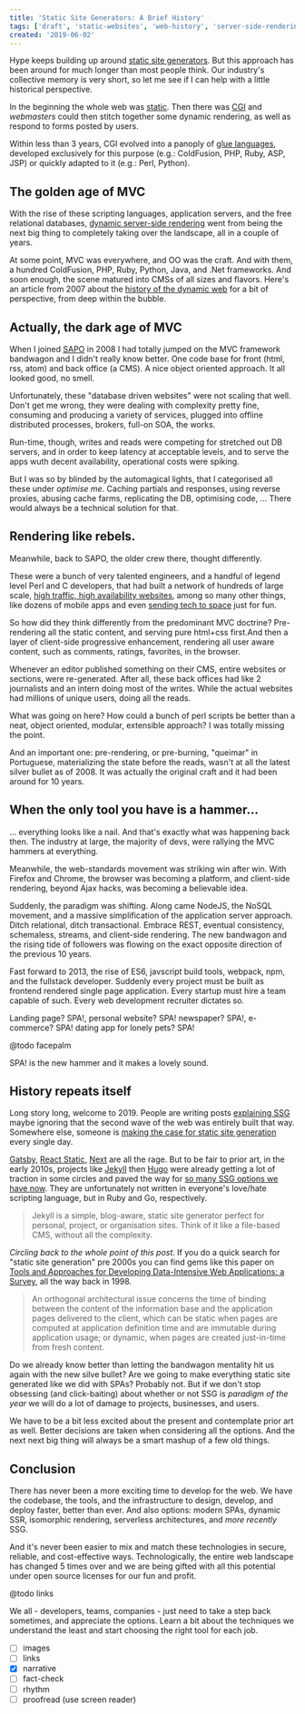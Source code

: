```yaml
---
title: 'Static Site Generators: A Brief History'
tags: ['draft', 'static-websites', 'web-history', 'server-side-rendering']
created: '2019-06-02'
---
```


Hype keeps building up around [static site generators](https://www.google.com/search?q=best+static+site+generator+2019). But this approach has been around for much longer than most people think. Our industry's collective memory is very short, so let me see if I can help with a little historical perspective.

<!-- abstract -->

In the beginning the whole web was [static](http://info.cern.ch/). Then there was [CGI](https://en.wikipedia.org/wiki/Common_Gateway_Interface) and *webmasters* could then stitch together some dynamic rendering, as well as respond to forms posted by users.

Within less than 3 years, CGI evolved into a panoply of [glue languages](https://en.wikipedia.org/wiki/Scripting_language#Glue_languages), developed exclusively for this purpose (e.g.: ColdFusion, PHP, Ruby, ASP, JSP) or quickly adapted to it (e.g.: Perl, Python).

## The golden age of MVC

With the rise of these scripting languages, application servers, and the free relational databases, [dynamic server-side rendering](https://dev.to/sunnysingh/the-benefits-and-origins-of-server-side-rendering-4doh) went from being the next big thing to completely taking over the landscape, all in a couple of years.

At some point, MVC was everywhere, and OO was the craft. And with them, a hundred ColdFusion, PHP, Ruby, Python, Java, and .Net frameworks. And soon enough, the scene matured into CMSs of all sizes and flavors. Here's an article from 2007 about the [history of the dynamic web](https://royal.pingdom.com/a-history-of-the-dynamic-web/) for a bit of perspective, from deep within the bubble.

## Actually, the dark age of MVC

When I joined [SAPO](https://www.sapo.pt/) in 2008 I had totally jumped on the MVC framework bandwagon and I didn't really know better. One code base for front (html, rss, atom) and back office (a CMS). A nice object oriented approach. It all looked good, no smell.

Unfortunately, these "database driven websites" were not scaling that well. Don't get me wrong, they were dealing with complexity pretty fine, consuming and producing a variety of services, plugged into offline distributed processes, brokers, full-on SOA, the works.

Run-time, though, writes and reads were competing for stretched out DB servers, and in order to keep latency at acceptable levels, and to serve the apps wuth decent availability, operational costs were spiking.

But I was so by blinded by the automagical lights, that I categorised all these under *optimise me*. Caching partials and responses, using reverse proxies, abusing cache farms, replicating the DB, optimising code, ... There would always be a technical solution for that.

## Rendering like rebels.

Meanwhile, back to SAPO, the older crew there, thought differently.

These were a bunch of very talented engineers, and a handful of legend level Perl and C developers, that had built a network of hundreds of large scale, [high traffic, high availability websites](https://www.similarweb.com/website/sapo.pt#pro), among so many other things, like dozens of mobile apps and even [sending tech to space](http://makerfairelisbon.com/en/2014/07/16/spacebits.html) just for fun.

So how did they think differently from the predominant MVC doctrine? Pre-rendering all the static content, and serving pure html+css first.And then a layer of client-side progressive enhancement, rendering all user aware content, such as comments, ratings, favorites, in the browser.

Whenever an editor published something on their CMS, entire websites or sections, were re-generated. After all, these back offices had like 2 journalists and an intern doing most of the writes. While the actual websites had millions of unique users, doing all the reads.

What was going on here? How could a bunch of perl scripts be better than a neat, object oriented, modular, extensible approach? I was totally missing the point.

And an important one: pre-rendering, or pre-burning, "queimar" in Portuguese, materializing the state before the reads, wasn't at all the latest silver bullet as of 2008. It was actually the original craft and it had been around for 10 years.

## When the only tool you have is a hammer...

... everything looks like a nail. And that's exactly what was happening back then. The industry at large, the majority of devs, were rallying the MVC hammers at everything.

Meanwhile, the web-standards movement was striking win after win. With Firefox and Chrome, the browser was becoming a platform, and client-side rendering, beyond Ajax hacks, was becoming a believable idea.

Suddenly, the paradigm was shifting. Along came NodeJS, the NoSQL movement, and a massive simplification of the application server approach. Ditch relational, ditch transactional. Embrace REST, eventual consistency, schemaless, streams, and client-side rendering. The new bandwagon and the rising tide of followers was flowing on the exact opposite direction of the previous 10 years.

Fast forward to 2013, the rise of ES6, javscript build tools, webpack, npm, and the fullstack developer. Suddenly every project must be built as frontend rendered single page application. Every startup must hire a team capable of such. Every web development recruiter dictates so.

Landing page? SPA!, personal website? SPA! newspaper? SPA!, e-commerce? SPA! dating app for lonely pets? SPA!

@todo facepalm

SPA! is the new hammer and it makes a lovely sound.

## History repeats itself

Long story long, welcome to 2019. People are writing posts [explaining SSG](https://medium.com/@baphemot/whats-server-side-rendering-and-do-i-need-it-cb42dc059b38) maybe ignoring that the second wave of the web was entirely built that way. Somewhere else, someone is [making the case for static site generation](https://davidwalsh.name/introduction-static-site-generators) every single day.

[Gatsby](https://www.gatsbyjs.org/), [React Static](https://github.com/react-static/react-static/), [Next](https://nextjs.org/) are all the rage. But to be fair to prior art, in the early 2010s, projects like [Jekyll](https://jekyllrb.com/) then [Hugo](https://gohugo.io/) were already getting a lot of traction in some circles and paved the way for [so many SSG options we have now](https://www.staticgen.com/). They are unfortunately not written in everyone's love/hate scripting language, but in Ruby and Go, respectively.

> Jekyll is a simple, blog-aware, static site generator perfect for personal, project, or organisation sites. Think of it like a file-based CMS, without all the complexity.

*Circling back to the whole point of this post.* If you do a quick search for "static site generation" pre 2000s you can find gems like this paper on [Tools and Approaches for Developing Data-Intensive Web Applications: a Survey](http://webml.deib.polimi.it/upload/ent5/1/CompSurvey.pdf), all the way back in 1998.

> An orthogonal architectural issue concerns the time of binding between the content of the information base and the application pages delivered to the client, which can be static when pages are computed at application definition time and are immutable during application usage; or dynamic, when pages are created just-in-time from fresh content.

Do we already know better than letting the bandwagon mentality hit us again with the new silve bullet? Are we going to make everything static site generated like we did with SPAs? Probably not. But if we don't stop obsessing (and click-baiting) about whether or not SSG is _paradigm of the year_ we will do a lot of damage to projects, businesses, and users.

We have to be a bit less excited about the present and contemplate prior art as well. Better decisions are taken when considering all the options. And the next next big thing will always be a smart mashup of a few old things.

## Conclusion

There has never been a more exciting time to develop for the web. We have the codebase, the tools, and the infrastructure to design, develop, and deploy faster, better than ever. And also options: modern SPAs, dynamic SSR, isomorphic rendering, serverless architectures, and _more recently_ SSG.

And it's never been easier to mix and match these technologies in secure, reliable, and cost-effective ways. Technologically, the entire web landscape has changed 5 times over and we are being gifted with all this potential under open source licenses for our fun and profit.

@todo links

We all - developers, teams, companies - just need to take a step back sometimes, and appreciate the options. Learn a bit about the techniques we understand the least and start choosing the right tool for each job.

<!-- notes -->

- [ ] images
- [ ] links
- [x] narrative
- [ ] fact-check
- [ ] rhythm
- [ ] proofread (use screen reader)
